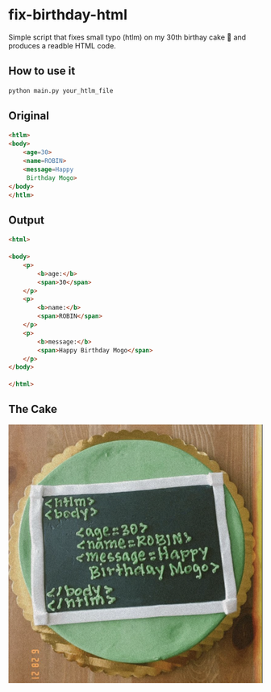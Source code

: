 # fix-birthday-html

Simple script that fixes small typo (htlm) on my 30th birthay cake 🎂 and produces a readble HTML code.

## How to use it

```bash
python main.py your_htlm_file
```

## Original

```html
<htlm>
<body>
    <age=30>
    <name=ROBIN>
    <message=Happy
     Birthday Mogo>
</body>
</htlm>
```

## Output

```html
<html>

<body>
    <p>
        <b>age:</b>
        <span>30</span>
    </p>
    <p>
        <b>name:</b>
        <span>ROBIN</span>
    </p>
    <p>
        <b>message:</b>
        <span>Happy Birthday Mogo</span>
    </p>
</body>

</html>
```

## The Cake

![Cake](img/cake.png)
